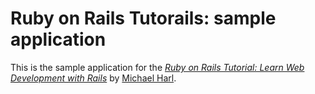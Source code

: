 # Ruby on Rails Tutorails: sample application

This is the sample application for the
[*Ruby on Rails Tutorial: Learn Web Development with Rails*](http://www.railstutorial.org/) by [Michael Harl](http://www.michaelharl.com/).